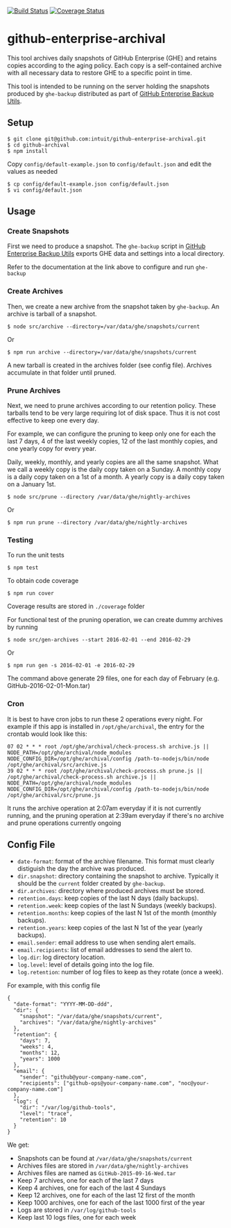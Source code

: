 [![Build Status](http://img.shields.io/travis/ghe-tools/github-enterprise-archival.svg)](https://travis-ci.org/ghe-tools/github-enterprise-archival)
[![Coverage Status](https://img.shields.io/coveralls/ghe-tools/github-enterprise-archival.svg)](https://coveralls.io/github/ghe-tools/github-enterprise-archival)

# github-enterprise-archival

This tool archives daily snapshots of GitHub Enterprise (GHE) and retains copies
according to the aging policy. Each copy is a self-contained archive with all
necessary data to restore GHE to a specific point in time.

This tool is intended to be running on the server holding the snapshots produced by `ghe-backup`
distributed as part of [GitHub Enterprise Backup Utils](https://github.com/github/backup-utils).

## Setup

```
$ git clone git@github.com:intuit/github-enterprise-archival.git
$ cd github-archival
$ npm install
```

Copy `config/default-example.json` to `config/default.json` and edit the values as needed

```
$ cp config/default-example.json config/default.json
$ vi config/default.json
```

## Usage

### Create Snapshots

First we need to produce a snapshot. The `ghe-backup` script in [GitHub Enterprise Backup Utils](https://github.com/github/backup-utils) exports GHE data and settings into a local directory.

Refer to the documentation at the link above to configure and run `ghe-backup`


### Create Archives

Then, we create a new archive from the snapshot taken by `ghe-backup`. An archive is tarball of a snapshot.

    $ node src/archive --directory=/var/data/ghe/snapshots/current

Or

    $ npm run archive --directory=/var/data/ghe/snapshots/current

A new tarball is created in the archives folder (see config file).  Archives accumulate in that folder until pruned.

### Prune Archives

Next, we need to prune archives according to our retention policy. These tarballs tend to be
very large requiring lot of disk space.  Thus it is not cost effective to keep one every day.

For example, we can configure the pruning to keep only one for each the last 7 days, 4 of the last weekly copies, 12 of the last monthly copies, and one yearly copy for every year.

Daily, weekly, monthly, and yearly copies are all the same snapshot. What we call a weekly copy is the daily copy taken on a Sunday. A monthly copy is a daily copy taken on a 1st of a month. A yearly copy is a daily copy taken on a January 1st.

    $ node src/prune --directory /var/data/ghe/nightly-archives

Or

    $ npm run prune --directory /var/data/ghe/nightly-archives

### Testing

To run the unit tests

    $ npm test

To obtain code coverage

    $ npm run cover

Coverage results are stored in `./coverage` folder

For functional test of the pruning operation, we can create dummy archives by running

    $ node src/gen-archives --start 2016-02-01 --end 2016-02-29

Or

    $ npm run gen -s 2016-02-01 -e 2016-02-29

The command above generate 29 files, one for each day of February (e.g. GitHub-2016-02-01-Mon.tar)

### Cron

It is best to have cron jobs to run these 2 operations every night.  For example if this app is installed in `/opt/ghe/archival`, the entry for the crontab would look like this:

```
07 02 * * * root /opt/ghe/archival/check-process.sh archive.js || NODE_PATH=/opt/ghe/archival/node_modules NODE_CONFIG_DIR=/opt/ghe/archival/config /path-to-nodejs/bin/node /opt/ghe/archival/src/archive.js
39 02 * * * root /opt/ghe/archival/check-process.sh prune.js || /opt/ghe/archival/check-process.sh archive.js || NODE_PATH=/opt/ghe/archival/node_modules NODE_CONFIG_DIR=/opt/ghe/archival/config /path-to-nodejs/bin/node /opt/ghe/archival/src/prune.js
```
It runs the archive operation at 2:07am everyday if it is not currently running, and the pruning operation at 2:39am everyday if there's no archive and prune operations currently ongoing


## Config File

* `date-format`: format of the archive filename. This format must clearly distiguish the day the archive was produced.
* `dir.snapshot`: directory containing the snapshot to archive. Typically it should be the `current` folder created by `ghe-backup`.
* `dir.archives`: directory where produced archives must be stored.
* `retention.days`: keep copies of the last N days (daily backups).
* `retention.week`: keep copies of the last N Sundays (weekly backups).
* `retention.months`: keep copies of the last N 1st of the month (monthly backups).
* `retention.years`: keep copies of the last N 1st of the year (yearly backups).
* `email.sender`: email address to use when sending alert emails.
* `email.recipients`: list of email addresses to send the alert to.
* `log.dir`: log directory location.
* `log.level`: level of details going into the log file.
* `log.retention`: number of log files to keep as they rotate (once a week).

For example, with this config file

```
{
  "date-format": "YYYY-MM-DD-ddd",
  "dir": {
    "snapshot": "/var/data/ghe/snapshots/current",
    "archives": "/var/data/ghe/nightly-archives"
  },
  "retention": {
    "days": 7,
    "weeks": 4,
    "months": 12,
    "years": 1000
  },
  "email": {
    "sender": "github@your-company-name.com",
    "recipients": ["github-ops@your-company-name.com", "noc@your-company-name.com"]
  },
  "log": {
    "dir": "/var/log/github-tools",
    "level": "trace",
    "retention": 10
  }
}
```

We get:

* Snapshots can be found at `/var/data/ghe/snapshots/current`
* Archives files are stored in `/var/data/ghe/nightly-archives`
* Archives files are named as `GitHub-2015-09-16-Wed.tar`
* Keep 7 archives, one for each of the last 7 days
* Keep 4 archives, one for each of the last 4 Sundays
* Keep 12 archives, one for each of the last 12 first of the month
* Keep 1000 archives, one for each of the last 1000 first of the year
* Logs are stored in `/var/log/github-tools`
* Keep last 10 logs files, one for each week
